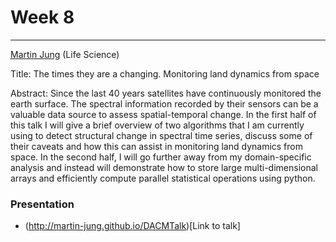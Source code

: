 # Week 8
-----
[Martin Jung](http://www.sussex.ac.uk/profiles/357982) (Life Science)

Title:
The times they are a changing. Monitoring land dynamics from space


Abstract:
Since the last 40 years satellites have continuously monitored the earth surface. The spectral information recorded by their sensors can be a valuable data source to assess spatial-temporal change. In the first half of this talk I will give a brief overview of two algorithms that I am currently using to detect structural change in spectral time series, discuss some of their caveats and how this can assist in monitoring land dynamics from space. In the second half, I will go further away from my domain-specific analysis and instead will demonstrate how to store large multi-dimensional arrays and efficiently compute parallel statistical operations using python.



### Presentation
- (http://martin-jung.github.io/DACMTalk)[Link to talk]
